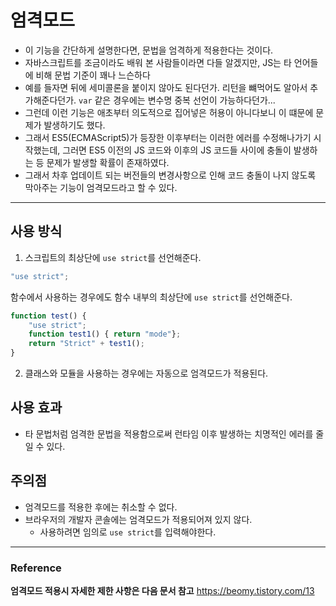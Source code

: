 # 엄격모드
* 이 기능을 간단하게 설명한다면, 문법을 엄격하게 적용한다는 것이다. 
* 자바스크립트를 조금이라도 배워 본 사람들이라면 다들 알겠지만, JS는 타 언어들에 비해 문법 기준이 꽤나 느슨하다
* 예를 들자면 뒤에 세미콜론을 붙이지 않아도 된다던가. 리턴을 뺴먹어도 알아서 추가해준다던가. `var` 같은 경우에는 변수명 중복 선언이 가능하다던가...
* 그런데 이런 기능은 애초부터 의도적으로 집어넣은 허용이 아니다보니 이 떄문에 문제가 발생하기도 했다.
* 그래서 ES5(ECMAScript5)가 등장한 이후부터는 이러한 에러를 수정해나가기 시작했는데, 그러면 ES5 이전의 JS 코드와 이후의 JS 코드들 사이에 충돌이 발생하는 등 문제가 발생할 확률이 존재하였다. 
* 그래서 차후 업데이트 되는 버전들의 변경사항으로 인해 코드 충돌이 나지 않도록 막아주는 기능이 엄격모드라고 할 수 있다. 
---

## 사용 방식
1. 스크립트의 최상단에 `use strict`를 선언해준다. 

```javascript
"use strict";
```

함수에서 사용하는 경우에도 함수 내부의 최상단에 `use strict`를 선언해준다. 

```javascript
function test() {
    "use strict";
    function test1() { return "mode"};
    return "Strict" + test1();
}
```

2. 클래스와 모듈을 사용하는 경우에는 자동으로 엄격모드가 적용된다.

## 사용 효과
* 타 문법처럼 엄격한 문법을 적용함으로써 런타임 이후 발생하는 치명적인 에러를 줄일 수 있다. 


## 주의점
* 엄격모드를 적용한 후에는 취소할 수 없다. 
* 브라우저의 개발자 콘솔에는 엄격모드가 적용되어져 있지 않다. 
  * 사용하려면 임의로 `use strict`를 입력해야한다. 
---

### Reference

**엄격모드 적용시 자세한 제한 사항은 다음 문서 참고**
https://beomy.tistory.com/13